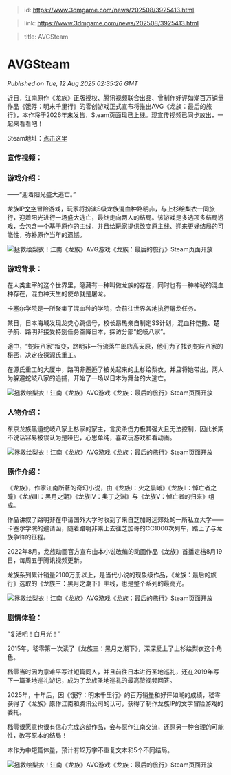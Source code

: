 > id: https://www.3dmgame.com/news/202508/3925413.html

> link: https://www.3dmgame.com/news/202508/3925413.html

> title: AVGSteam

# AVGSteam
_Published on Tue, 12 Aug 2025 02:35:26 GMT_

近日，江南原作《龙族》正版授权、腾讯视频联合出品、曾制作好评如潮百万销量作品《饿殍：明末千里行》的零创游戏正式宣布将推出AVG《龙族：最后的旅行》，本作将于2026年末发售，Steam页面现已上线。现宣传视频已同步放出，一起来看看吧！

Steam地址：[点击这里](https://store.steampowered.com/app/3875960/_/?curator_clanid=9730205)

### 宣传视频：

### 游戏介绍：

——“迎着阳光盛大逃亡。”

龙族IP[文字](https://www.3dmgame.com/tag/wenzi_1/)冒险游戏，玩家将扮演S级龙族混血种路明非，与上杉绘梨衣一同旅行，迎着阳光进行一场盛大逃亡，最终走向两人的结局。该游戏是多选项多结局游戏，会包含一个基于原作的主线，并且给玩家提供改变原主线、迎来更好结局的可能性，弥补原作当年的遗憾。

![拯救绘梨衣！江南《龙族》AVG游戏《龙族：最后的旅行》Steam页面开放](https://img.3dmgame.com/uploads/images/news/20250812/1754965906_105459.jpg)

### 游戏背景：

在人类主宰的这个世界里，隐藏有一种叫做龙族的存在，同时也有一种神秘的混血种存在，混血种天生的使命就是屠龙。

卡塞尔学院是一所聚集了混血种的学院，会前往世界各地执行屠龙任务。

某日，日本海域发现龙类心跳信号，校长昂热亲自制定SS计划，混血种恺撒、楚子航、路明非接受特别任务空降日本，探访分部“蛇岐八家”。

途中，“蛇岐八家”叛变，路明非一行流落牛郎店高天原，他们为了找到蛇岐八家的秘密，决定夜探源氏重工。

在源氏重工的大厦中，路明非邂逅了被关起来的上杉绘梨衣，并且将她带出，两人为躲避蛇岐八家的追捕，开始了一场以日本为舞台的大逃亡。

![拯救绘梨衣！江南《龙族》AVG游戏《龙族：最后的旅行》Steam页面开放](https://img.3dmgame.com/uploads/images/news/20250812/1754965906_389510.jpg)

### 人物介绍：

东京龙族黑道蛇岐八家上杉家的家主，言灵杀伤力极其强大且无法控制，因此长期不说话容易被误认为是哑巴，心思单纯，喜欢玩游戏和看动画。

![拯救绘梨衣！江南《龙族》AVG游戏《龙族：最后的旅行》Steam页面开放](https://img.3dmgame.com/uploads/images/news/20250812/1754965906_252740.jpg)

### 原作介绍：

《龙族》，作家江南所著的奇幻小说，由《龙族Ⅰ：火之晨曦》《龙族Ⅱ：悼亡者之瞳》《龙族Ⅲ：黑月之潮》《龙族Ⅳ：奥丁之渊》与《龙族Ⅴ：悼亡者的归来》组成。

作品讲叙了路明非在申请国外大学时收到了来自芝加哥远郊处的一所私立大学——卡塞尔学院的邀请函，随着路明非乘上去往芝加哥的CC1000次列车，踏上了与龙族争锋的征程。

2022年8月，龙族动画官方宣布由本小说改编的动画作品《龙族》首播定档8月19日，每周五于腾讯视频更新。

龙族系列累计销量2100万册以上，是当代小说的现象级作品，《龙族：最后的旅行》选取的《龙族三：黑月之潮下》主线，也是整个系列的最高光。

![拯救绘梨衣！江南《龙族》AVG游戏《龙族：最后的旅行》Steam页面开放](https://img.3dmgame.com/uploads/images/news/20250812/1754965906_970267.jpg)

### 剧情体验：

“复活吧！白月光！”

2015年，嵇零第一次读了《龙族三：黑月之潮下》，深深爱上了上杉绘梨衣这个角色。

嵇零当时因为意难平写过短篇同人，并且前往日本进行圣地巡礼，还在2019年写下一篇圣地巡礼游记，成为了龙族圣地巡礼的最高赞视频回答。

2025年，十年后，因《饿殍：明末千里行》的百万销量和好评如潮的成绩，嵇零获得了《龙族》原作江南和腾讯公司的认可，获得了制作龙族IP的文字冒险游戏的委托。

嵇零很愿意也很有信心完成这部作品，会与原作江南交流，还原另一种合理的可能性，改写原本的结局！

本作为中短篇体量，预计有12万字不重复文本和5个不同结局。

![拯救绘梨衣！江南《龙族》AVG游戏《龙族：最后的旅行》Steam页面开放](https://img.3dmgame.com/uploads/images/news/20250812/1754965907_344417.jpg)
